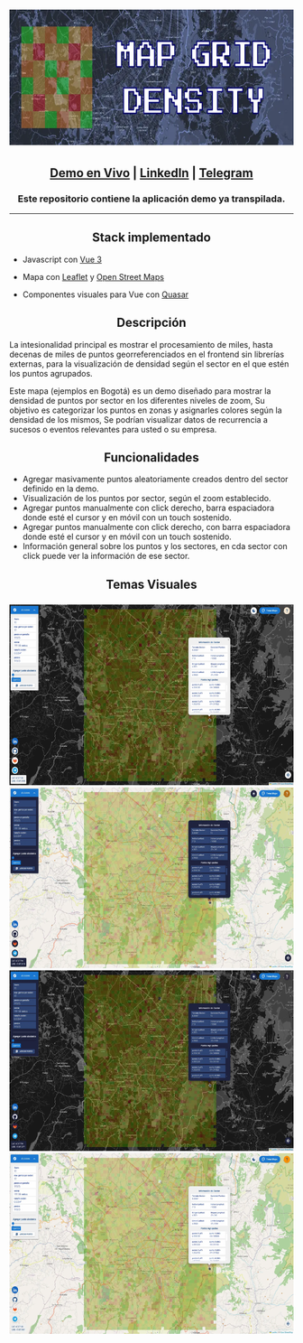 <h1 align="center">
	<a href="https://hlmqz.github.io/map-grid-density-demo/">
		<img height="240" src="https://github.com/hlmqz/map-grid-density-demo/blob/master/img/map-grid-density-rectangle.webp"/>
	</a>
</h1>

<h2 align="center">
	<a href="https://hlmqz.github.io/map-grid-density-demo/">Demo en Vivo</a>
	|
	<a href="https://www.linkedin.com/in/hemerson-marquez/">LinkedIn</a>
	|
	<a href="http://t.me/hlmqz">Telegram</a>
</h2>

<h3 align="center">
	Este repositorio contiene la aplicación demo ya transpilada.
</h3>

---

<h2 align="center">
	Stack implementado
</h2>

- Javascript con [Vue 3](https://vuejs.org/)

- Mapa con [Leaflet](https://leafletjs.com/) y [Open Street Maps](https://www.openstreetmap.org/)

- Componentes visuales para Vue con [Quasar](https://quasar.dev/)

<h2 align="center">
	Descripción
</h2>
<p>
	La intesionalidad principal es mostrar el procesamiento de miles, hasta decenas de miles de puntos georreferenciados en el frontend
	sin librerías externas, para la visualización de densidad según el sector en el que estén los puntos agrupados. 
</p>
<p>
	Este mapa (ejemplos en Bogotá) es un demo diseñado para mostrar la densidad de puntos por sector en los diferentes niveles de zoom,
	Su objetivo es categorizar los puntos en zonas y asignarles colores según la densidad de los mismos,
	Se podrían visualizar datos de recurrencia a sucesos o eventos relevantes para usted o su empresa.
</p>

<h2 align="center">
	Funcionalidades
</h2>

<ul>
	<li>
		Agregar masivamente puntos aleatoriamente creados dentro del sector definido en la demo.
	</li>
	<li>
		Visualización de los puntos por sector, según el zoom establecido.
	</li>
	<li>
		Agregar puntos manualmente con click derecho, barra espaciadora donde esté el cursor y en móvil con un touch sostenido.
	</li>
	 <li>
		Agregar puntos manualmente con click derecho, con barra espaciadora donde esté el cursor y en móvil con un touch sostenido.
	</li>
	<li>
		Información general sobre los puntos y los sectores, en cda sector con click puede ver la información de ese sector.
	</li>
</ul>

<h2 align="center">
	Temas Visuales
</h2>
<h3 align=center>
	<img height="320" src="https://github.com/hlmqz/map-grid-density-demo/blob/master/img/demo-light-dark.webp"/>
	<img height="320" src="https://github.com/hlmqz/map-grid-density-demo/blob/master/img/demo-dark-light.webp"/>
	<img height="320" src="https://github.com/hlmqz/map-grid-density-demo/blob/master/img/demo-dark-all.webp"/>
 	<img height="320" src="https://github.com/hlmqz/map-grid-density-demo/blob/master/img/demo-light-all.webp"/>
</h3>

